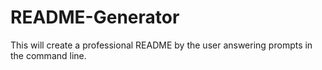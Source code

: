 # README-Generator
This will create a professional README by the user answering prompts in the command line. 
